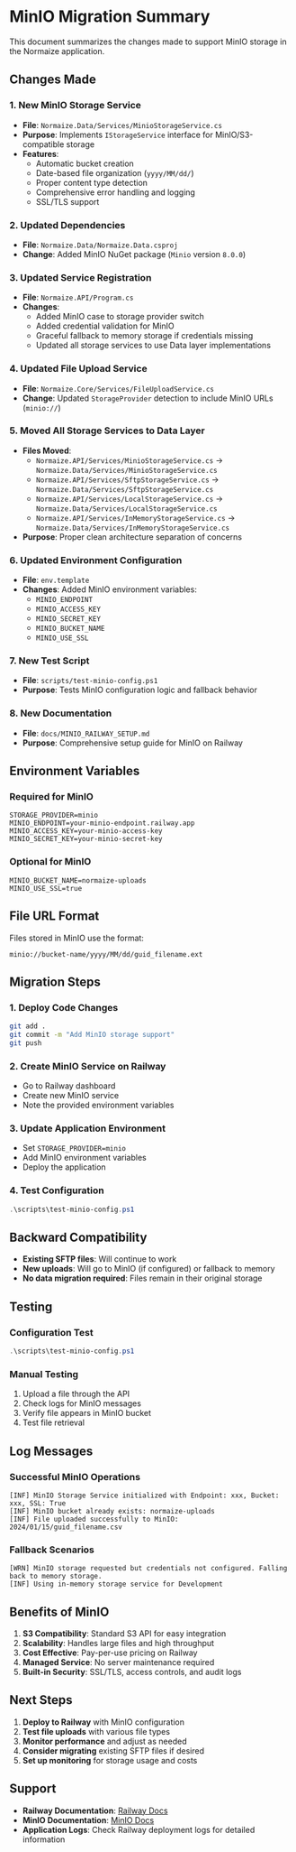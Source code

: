 # MinIO Migration Summary

This document summarizes the changes made to support MinIO storage in the Normaize application.

## Changes Made

### 1. New MinIO Storage Service
- **File**: `Normaize.Data/Services/MinioStorageService.cs`
- **Purpose**: Implements `IStorageService` interface for MinIO/S3-compatible storage
- **Features**:
  - Automatic bucket creation
  - Date-based file organization (`yyyy/MM/dd/`)
  - Proper content type detection
  - Comprehensive error handling and logging
  - SSL/TLS support

### 2. Updated Dependencies
- **File**: `Normaize.Data/Normaize.Data.csproj`
- **Change**: Added MinIO NuGet package (`Minio` version `8.0.0`)

### 3. Updated Service Registration
- **File**: `Normaize.API/Program.cs`
- **Changes**:
  - Added MinIO case to storage provider switch
  - Added credential validation for MinIO
  - Graceful fallback to memory storage if credentials missing
  - Updated all storage services to use Data layer implementations

### 4. Updated File Upload Service
- **File**: `Normaize.Core/Services/FileUploadService.cs`
- **Change**: Updated `StorageProvider` detection to include MinIO URLs (`minio://`)

### 5. Moved All Storage Services to Data Layer
- **Files Moved**:
  - `Normaize.API/Services/MinioStorageService.cs` → `Normaize.Data/Services/MinioStorageService.cs`
  - `Normaize.API/Services/SftpStorageService.cs` → `Normaize.Data/Services/SftpStorageService.cs`
  - `Normaize.API/Services/LocalStorageService.cs` → `Normaize.Data/Services/LocalStorageService.cs`
  - `Normaize.API/Services/InMemoryStorageService.cs` → `Normaize.Data/Services/InMemoryStorageService.cs`
- **Purpose**: Proper clean architecture separation of concerns

### 6. Updated Environment Configuration
- **File**: `env.template`
- **Changes**: Added MinIO environment variables:
  - `MINIO_ENDPOINT`
  - `MINIO_ACCESS_KEY`
  - `MINIO_SECRET_KEY`
  - `MINIO_BUCKET_NAME`
  - `MINIO_USE_SSL`

### 7. New Test Script
- **File**: `scripts/test-minio-config.ps1`
- **Purpose**: Tests MinIO configuration logic and fallback behavior

### 8. New Documentation
- **File**: `docs/MINIO_RAILWAY_SETUP.md`
- **Purpose**: Comprehensive setup guide for MinIO on Railway

## Environment Variables

### Required for MinIO
```env
STORAGE_PROVIDER=minio
MINIO_ENDPOINT=your-minio-endpoint.railway.app
MINIO_ACCESS_KEY=your-minio-access-key
MINIO_SECRET_KEY=your-minio-secret-key
```

### Optional for MinIO
```env
MINIO_BUCKET_NAME=normaize-uploads
MINIO_USE_SSL=true
```

## File URL Format

Files stored in MinIO use the format:
```
minio://bucket-name/yyyy/MM/dd/guid_filename.ext
```

## Migration Steps

### 1. Deploy Code Changes
```bash
git add .
git commit -m "Add MinIO storage support"
git push
```

### 2. Create MinIO Service on Railway
- Go to Railway dashboard
- Create new MinIO service
- Note the provided environment variables

### 3. Update Application Environment
- Set `STORAGE_PROVIDER=minio`
- Add MinIO environment variables
- Deploy the application

### 4. Test Configuration
```powershell
.\scripts\test-minio-config.ps1
```

## Backward Compatibility

- **Existing SFTP files**: Will continue to work
- **New uploads**: Will go to MinIO (if configured) or fallback to memory
- **No data migration required**: Files remain in their original storage

## Testing

### Configuration Test
```powershell
.\scripts\test-minio-config.ps1
```

### Manual Testing
1. Upload a file through the API
2. Check logs for MinIO messages
3. Verify file appears in MinIO bucket
4. Test file retrieval

## Log Messages

### Successful MinIO Operations
```
[INF] MinIO Storage Service initialized with Endpoint: xxx, Bucket: xxx, SSL: True
[INF] MinIO bucket already exists: normaize-uploads
[INF] File uploaded successfully to MinIO: 2024/01/15/guid_filename.csv
```

### Fallback Scenarios
```
[WRN] MinIO storage requested but credentials not configured. Falling back to memory storage.
[INF] Using in-memory storage service for Development
```

## Benefits of MinIO

1. **S3 Compatibility**: Standard S3 API for easy integration
2. **Scalability**: Handles large files and high throughput
3. **Cost Effective**: Pay-per-use pricing on Railway
4. **Managed Service**: No server maintenance required
5. **Built-in Security**: SSL/TLS, access controls, and audit logs

## Next Steps

1. **Deploy to Railway** with MinIO configuration
2. **Test file uploads** with various file types
3. **Monitor performance** and adjust as needed
4. **Consider migrating** existing SFTP files if desired
5. **Set up monitoring** for storage usage and costs

## Support

- **Railway Documentation**: [Railway Docs](https://docs.railway.app/)
- **MinIO Documentation**: [MinIO Docs](https://docs.min.io/)
- **Application Logs**: Check Railway deployment logs for detailed information 
